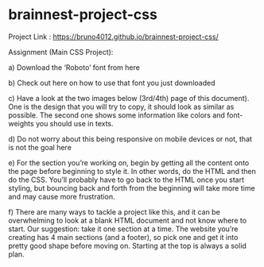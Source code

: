 # brainnest-project-css

Project Link : https://bruno4012.github.io/brainnest-project-css/


Assignment (Main CSS Project):

a) Download the ‘Roboto’ font from here

b) Check out here on how to use that font you just downloaded

c) Have a look at the two images below (3rd/4th) page of this document). One is the design
that you will try to copy, it should look as similar as possible. The second one shows
some information like colors and font-weights you should use in texts.

d) Do not worry about this being responsive on mobile devices or not, that is not the goal
here

e) For the section you’re working on, begin by getting all the content onto the page before
beginning to style it. In other words, do the HTML and then do the CSS. You’ll probably
have to go back to the HTML once you start styling, but bouncing back and forth from
the beginning will take more time and may cause more frustration.

f) There are many ways to tackle a project like this, and it can be overwhelming to look at
a blank HTML document and not know where to start. Our suggestion: take it one
section at a time. The website you’re creating has 4 main sections (and a footer), so pick
one and get it into pretty good shape before moving on. Starting at the top is always a
solid plan.
